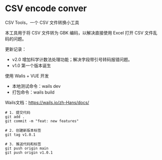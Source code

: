 # CSV encode conver

CSV Tools，一个 CSV 文件转换小工具

本工具用于将 CSV 文件转为 GBK 编码，以解决直接使用 Excel 打开 CSV 文件乱码的问题。

更新记录：
- v2.0 增加科学计数法处理功能；解决字段带引号转码报错问题。
- v1.0 第一个版本诞生

使用 Walis + VUE 开发

- 本地测试命令：wails dev 
- 打包命令：wails build

Wails文档：https://wails.io/zh-Hans/docs/


```自动打包推送
# 1. 提交代码
git add .
git commit -m "feat: new features"

# 2. 创建新版本标签
git tag v1.0.1

# 3. 推送代码和标签
git push origin main
git push origin v1.0.1
```